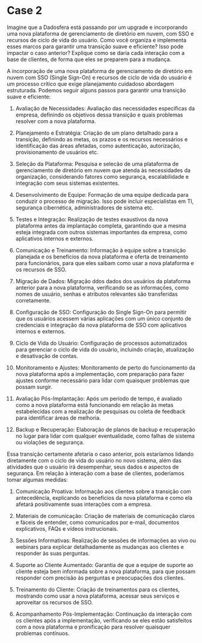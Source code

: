 # Case 2
Imagine que a Dadosfera está passando por um upgrade e incorporando uma nova
plataforma de gerenciamento de diretório em nuvem, com SSO e recursos de ciclo de vida do usuário. Como você organiza e implementa esses marcos para garantir uma transição suave e eficiente? Isso pode impactar o caso anterior? Explique como se daria cada
interação com a base de clientes, de forma que eles se preparem para a mudança.

A incorporação de uma nova plataforma de gerenciamento de diretório em nuvem com SSO (Single Sign-On) e recursos de ciclo de vida do usuário é um processo crítico que exige planejamento cuidadoso abordagem estruturada. Podemos seguir alguns passos para garantir uma transição suave e eficiente:

1. Avaliação de Necessidades:
Avaliação das necessidades específicas da empresa, definindo os objetivos dessa transição e  quais problemas resolver com a nova plataforma.

2. Planejamento e Estratégia:
Criação de um plano detalhado para a transição, definindo as metas, os prazos e os recursos necessários e identificação das áreas afetadas, como autenticação, autorização, provisionamento de usuários etc.

3. Seleção da Plataforma:
Pesquisa e selecão de uma plataforma de gerenciamento de diretório em nuvem que atenda às necessidades da organização, considerando fatores como segurança, escalabilidade e integração com seus sistemas existentes.

4. Desenvolvimento de Equipe:
Formação de uma equipe dedicada para conduzir o processo de migração. Isso pode incluir especialistas em TI, segurança cibernética, administradores de sistema etc.

5. Testes e Integração:
Realização de testes exaustivos da nova plataforma antes da implantação completa, garantindo que a mesma esteja integrada com outros sistemas importantes da empresa, como aplicativos internos e externos.

6. Comunicação e Treinamento:
Informação à equipe sobre a transição planejada e os benefícios da nova plataforma  e oferta de treinamento para funcionários, para que eles saibam como usar a nova plataforma e os recursos de SSO.

7. Migração de Dados:
Migração ddos dados dos usuários da plataforma anterior para a nova plataforma, verificando se as informações, como nomes de usuário, senhas e atributos relevantes são transferidas corretamente.

8. Configuração de SSO:
Configuração do Single Sign-On para permitir que os usuários acessem várias aplicações com um único conjunto de credenciais e integração da nova plataforma de SSO com aplicativos internos e externos.

9. Ciclo de Vida do Usuário:
Configuração de processos automatizados para gerenciar o ciclo de vida do usuário, incluindo criação, atualização e desativação de contas.

10. Monitoramento e Ajustes:
Monitoramento de perto do funcionamento da nova plataforma após a implementação, com preparação para fazer ajustes conforme necessário para lidar com quaisquer problemas que possam surgir.

11. Avaliação Pós-Implantação:
Após um período de tempo, é avaliado como a nova plataforma está funcionando em relação às metas estabelecidas com a realização de pesquisas ou coleta de feedback para identificar áreas de melhoria.

12. Backup e Recuperação:
Elaboração de planos de backup e recuperação no lugar para lidar com qualquer eventualidade, como falhas de sistema ou violações de segurança.

Essa transição certamente afetaria o caso anterior, pois estaríamos lidando diretamente com o ciclo de vida do usuário no novo sistema, além das atividades que o usuário irá desempenhar, seus dados e aspectos de segurança. Em relação à interação com a base de clientes, poderíamos tomar algumas medidas:

1. Comunicação Proativa:
Informação aos clientes sobre a transição com antecedência, explicando os benefícios da nova plataforma e como ela afetará positivamente suas interações com a empresa.

2. Materiais de comunicação:
Criação de materiais de comunicação claros e fáceis de entender, como comunicados por e-mail, documentos explicativos, FAQs e vídeos instrucionais.

3. Sessões Informativas:
Realização de sessões de informações ao vivo ou webinars para explicar detalhadamente as mudanças aos clientes e responder às suas perguntas.

4. Suporte ao Cliente Aumentado:
Garantia de que a equipe de suporte ao cliente esteja bem informada sobre a nova plataforma, para que possam responder com precisão às perguntas e preocupações dos clientes.

5. Treinamento do Cliente:
Criação de treinamentos para os clientes, mostrando como usar a nova plataforma, acessar seus serviços e aproveitar os recursos de SSO.

6. Acompanhamento Pós-Implementação:
Continuação da interação com os clientes após a implementação, verificando se eles estão satisfeitos com a nova plataforma e pronificação para resolver quaisquer problemas contínuos.

  

